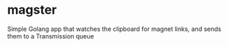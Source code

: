 # magster
Simple Golang app that watches the clipboard for magnet links, and sends them to a Transmission queue

